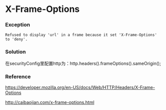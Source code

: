 # X-Frame-Options


### Exception

```aidl
Refused to display 'url' in a frame because it set 'X-Frame-Options' to 'deny'.
```

### Solution
在securityConfig里配置http为：http.headers().frameOptions().sameOrigin();


### Reference

https://developer.mozilla.org/en-US/docs/Web/HTTP/Headers/X-Frame-Options

http://caibaojian.com/x-frame-options.html
